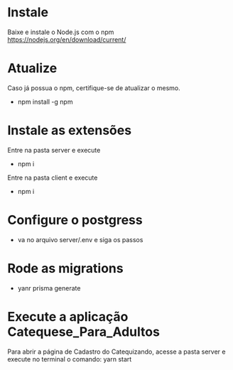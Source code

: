 # Instale

Baixe e instale o Node.js com o npm
https://nodejs.org/en/download/current/

# Atualize

Caso já possua o npm, certifique-se de atualizar o mesmo.

- npm install -g npm

# Instale as extensões

Entre na pasta server e execute

- npm i

Entre na pasta client e execute

- npm i

# Configure o postgress

- va no arquivo server/.env e siga os passos

# Rode as migrations

- yanr prisma generate

# Execute a aplicação Catequese_Para_Adultos

Para abrir a página de Cadastro do Catequizando, acesse a pasta server e execute no terminal o comando: yarn start
